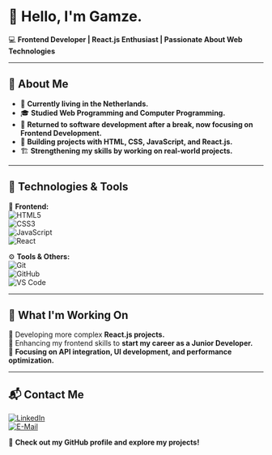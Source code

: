 # 👋 Hello, I'm Gamze.

💻 **Frontend Developer | React.js Enthusiast | Passionate About Web Technologies**  

---

## 🌟 About Me  

- 📍 **Currently living in the Netherlands.**  
- 🎓 **Studied Web Programming and Computer Programming.**  
- 🔄 **Returned to software development after a break, now focusing on Frontend Development.**  
- 🎯 **Building projects with HTML, CSS, JavaScript, and React.js.**  
- 🏗️ **Strengthening my skills by working on real-world projects.**  

---

## 🔧 Technologies & Tools  

🚀 **Frontend:**  
![HTML5](https://img.shields.io/badge/-HTML5-E34F26?style=flat&logo=html5&logoColor=white)  
![CSS3](https://img.shields.io/badge/-CSS3-1572B6?style=flat&logo=css3&logoColor=white)  
![JavaScript](https://img.shields.io/badge/-JavaScript-F7DF1E?style=flat&logo=javascript&logoColor=black)  
![React](https://img.shields.io/badge/-React-61DAFB?style=flat&logo=react&logoColor=black)  

⚙️ **Tools & Others:**  
![Git](https://img.shields.io/badge/-Git-F05032?style=flat&logo=git&logoColor=white)  
![GitHub](https://img.shields.io/badge/-GitHub-181717?style=flat&logo=github&logoColor=white)  
![VS Code](https://img.shields.io/badge/-VS%20Code-007ACC?style=flat&logo=visual-studio-code&logoColor=white)  

---

## 📌 What I'm Working On  

🔹 Developing more complex **React.js projects.**  
🔹 Enhancing my frontend skills to **start my career as a Junior Developer.**  
🔹 **Focusing on API integration, UI development, and performance optimization.**  

---

## 📬 Contact Me  

[![LinkedIn](https://img.shields.io/badge/-LinkedIn-0077B5?style=flat&logo=linkedin&logoColor=white)](https://linkedin.com/in/gamzeyesim)  
[![E-Mail](https://img.shields.io/badge/-Mail-D14836?style=flat&logo=gmail&logoColor=white)](mailto:gamzeordu@icloud.com)  

📌 **Check out my GitHub profile and explore my projects!**  
